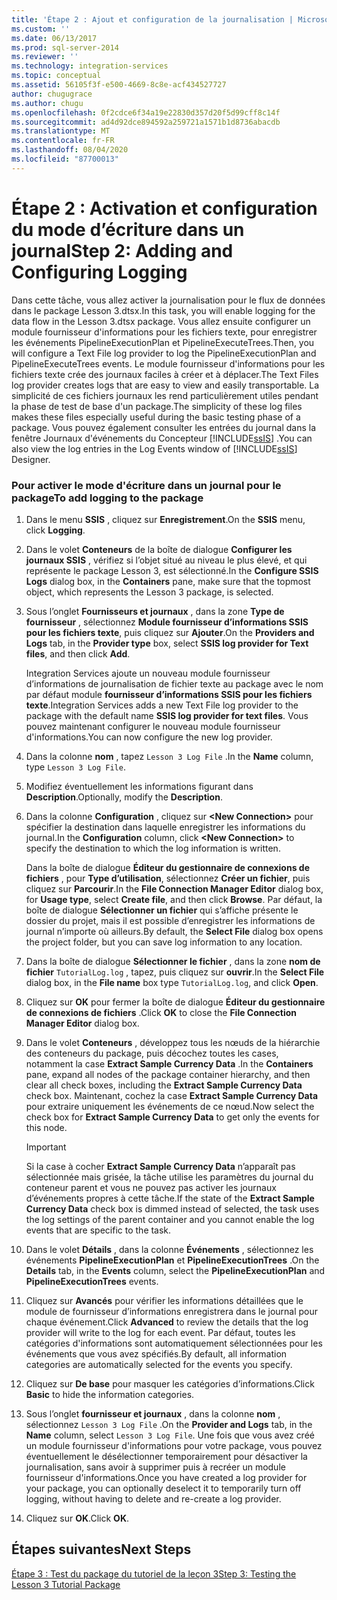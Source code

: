```yaml
---
title: 'Étape 2 : Ajout et configuration de la journalisation | Microsoft Docs'
ms.custom: ''
ms.date: 06/13/2017
ms.prod: sql-server-2014
ms.reviewer: ''
ms.technology: integration-services
ms.topic: conceptual
ms.assetid: 56105f3f-e500-4669-8c8e-acf434527727
author: chugugrace
ms.author: chugu
ms.openlocfilehash: 0f2cdce6f34a19e22830d357d20f5d99cff8c14f
ms.sourcegitcommit: ad4d92dce894592a259721a1571b1d8736abacdb
ms.translationtype: MT
ms.contentlocale: fr-FR
ms.lasthandoff: 08/04/2020
ms.locfileid: "87700013"
---
```

# <a name="step-2-adding-and-configuring-logging"></a><span data-ttu-id="81201-102">Étape 2 : Activation et configuration du mode d’écriture dans un journal</span><span class="sxs-lookup"><span data-stu-id="81201-102">Step 2: Adding and Configuring Logging</span></span>
  <span data-ttu-id="81201-103">Dans cette tâche, vous allez activer la journalisation pour le flux de données dans le package Lesson 3.dtsx.</span><span class="sxs-lookup"><span data-stu-id="81201-103">In this task, you will enable logging for the data flow in the Lesson 3.dtsx package.</span></span> <span data-ttu-id="81201-104">Vous allez ensuite configurer un module fournisseur d'informations pour les fichiers texte, pour enregistrer les événements PipelineExecutionPlan et PipelineExecuteTrees.</span><span class="sxs-lookup"><span data-stu-id="81201-104">Then, you will configure a Text File log provider to log the PipelineExecutionPlan and PipelineExecuteTrees events.</span></span> <span data-ttu-id="81201-105">Le module fournisseur d'informations pour les fichiers texte crée des journaux faciles à créer et à déplacer.</span><span class="sxs-lookup"><span data-stu-id="81201-105">The Text Files log provider creates logs that are easy to view and easily transportable.</span></span> <span data-ttu-id="81201-106">La simplicité de ces fichiers journaux les rend particulièrement utiles pendant la phase de test de base d'un package.</span><span class="sxs-lookup"><span data-stu-id="81201-106">The simplicity of these log files makes these files especially useful during the basic testing phase of a package.</span></span> <span data-ttu-id="81201-107">Vous pouvez également consulter les entrées du journal dans la fenêtre Journaux d'événements du Concepteur [!INCLUDE[ssIS](../includes/ssis-md.md)] .</span><span class="sxs-lookup"><span data-stu-id="81201-107">You can also view the log entries in the Log Events window of [!INCLUDE[ssIS](../includes/ssis-md.md)] Designer.</span></span>  
  
### <a name="to-add-logging-to-the-package"></a><span data-ttu-id="81201-108">Pour activer le mode d'écriture dans un journal pour le package</span><span class="sxs-lookup"><span data-stu-id="81201-108">To add logging to the package</span></span>  
  
1.  <span data-ttu-id="81201-109">Dans le menu **SSIS** , cliquez sur **Enregistrement**.</span><span class="sxs-lookup"><span data-stu-id="81201-109">On the **SSIS** menu, click **Logging**.</span></span>  
  
2.  <span data-ttu-id="81201-110">Dans le volet **Conteneurs** de la boîte de dialogue **Configurer les journaux SSIS** , vérifiez si l’objet situé au niveau le plus élevé, et qui représente le package Lesson 3, est sélectionné.</span><span class="sxs-lookup"><span data-stu-id="81201-110">In the **Configure SSIS Logs** dialog box, in the **Containers** pane, make sure that the topmost object, which represents the Lesson 3 package, is selected.</span></span>  
  
3.  <span data-ttu-id="81201-111">Sous l’onglet **Fournisseurs et journaux** , dans la zone **Type de fournisseur** , sélectionnez **Module fournisseur d’informations SSIS pour les fichiers texte**, puis cliquez sur **Ajouter**.</span><span class="sxs-lookup"><span data-stu-id="81201-111">On the **Providers and Logs** tab, in the **Provider type** box, select **SSIS log provider for Text files**, and then click **Add**.</span></span>  
  
     <span data-ttu-id="81201-112">Integration Services ajoute un nouveau module fournisseur d’informations de journalisation de fichier texte au package avec le nom par défaut module **fournisseur d’informations SSIS pour les fichiers texte**.</span><span class="sxs-lookup"><span data-stu-id="81201-112">Integration Services adds a new Text File log provider to the package with the default name **SSIS log provider for text files**.</span></span> <span data-ttu-id="81201-113">Vous pouvez maintenant configurer le nouveau module fournisseur d'informations.</span><span class="sxs-lookup"><span data-stu-id="81201-113">You can now configure the new log provider.</span></span>  
  
4.  <span data-ttu-id="81201-114">Dans la colonne **nom** , tapez `Lesson 3 Log File` .</span><span class="sxs-lookup"><span data-stu-id="81201-114">In the **Name** column, type `Lesson 3 Log File`.</span></span>  
  
5.  <span data-ttu-id="81201-115">Modifiez éventuellement les informations figurant dans **Description**.</span><span class="sxs-lookup"><span data-stu-id="81201-115">Optionally, modify the **Description**.</span></span>  
  
6.  <span data-ttu-id="81201-116">Dans la colonne **Configuration** , cliquez sur **\<New Connection>** pour spécifier la destination dans laquelle enregistrer les informations du journal.</span><span class="sxs-lookup"><span data-stu-id="81201-116">In the **Configuration** column, click **\<New Connection>** to specify the destination to which the log information is written.</span></span>  
  
     <span data-ttu-id="81201-117">Dans la boîte de dialogue **Éditeur du gestionnaire de connexions de fichiers** , pour **Type d’utilisation**, sélectionnez **Créer un fichier**, puis cliquez sur **Parcourir**.</span><span class="sxs-lookup"><span data-stu-id="81201-117">In the **File Connection Manager Editor** dialog box, for **Usage type**, select **Create file**, and then click **Browse**.</span></span> <span data-ttu-id="81201-118">Par défaut, la boîte de dialogue **Sélectionner un fichier** qui s’affiche présente le dossier du projet, mais il est possible d’enregistrer les informations de journal n’importe où ailleurs.</span><span class="sxs-lookup"><span data-stu-id="81201-118">By default, the **Select File** dialog box opens the project folder, but you can save log information to any location.</span></span>  
  
7.  <span data-ttu-id="81201-119">Dans la boîte de dialogue **Sélectionner le fichier** , dans la zone **nom de fichier** `TutorialLog.log` , tapez, puis cliquez sur **ouvrir**.</span><span class="sxs-lookup"><span data-stu-id="81201-119">In the **Select File** dialog box, in the **File name** box type `TutorialLog.log`, and click **Open**.</span></span>  
  
8.  <span data-ttu-id="81201-120">Cliquez sur **OK** pour fermer la boîte de dialogue **Éditeur du gestionnaire de connexions de fichiers** .</span><span class="sxs-lookup"><span data-stu-id="81201-120">Click **OK** to close the **File Connection Manager Editor** dialog box.</span></span>  
  
9. <span data-ttu-id="81201-121">Dans le volet **Conteneurs** , développez tous les nœuds de la hiérarchie des conteneurs du package, puis décochez toutes les cases, notamment la case **Extract Sample Currency Data** .</span><span class="sxs-lookup"><span data-stu-id="81201-121">In the **Containers** pane, expand all nodes of the package container hierarchy, and then clear all check boxes, including the **Extract Sample Currency Data** check box.</span></span> <span data-ttu-id="81201-122">Maintenant, cochez la case **Extract Sample Currency Data** pour extraire uniquement les événements de ce nœud.</span><span class="sxs-lookup"><span data-stu-id="81201-122">Now select the check box for **Extract Sample Currency Data** to get only the events for this node.</span></span>  
  
    > [!IMPORTANT]  
    >  <span data-ttu-id="81201-123">Si la case à cocher **Extract Sample Currency Data** n’apparaît pas sélectionnée mais grisée, la tâche utilise les paramètres du journal du conteneur parent et vous ne pouvez pas activer les journaux d’événements propres à cette tâche.</span><span class="sxs-lookup"><span data-stu-id="81201-123">If the state of the **Extract Sample Currency Data** check box is dimmed instead of selected, the task uses the log settings of the parent container and you cannot enable the log events that are specific to the task.</span></span>  
  
10. <span data-ttu-id="81201-124">Dans le volet **Détails** , dans la colonne **Événements** , sélectionnez les événements **PipelineExecutionPlan** et **PipelineExecutionTrees** .</span><span class="sxs-lookup"><span data-stu-id="81201-124">On the **Details** tab, in the **Events** column, select the **PipelineExecutionPlan** and **PipelineExecutionTrees** events.</span></span>  
  
11. <span data-ttu-id="81201-125">Cliquez sur **Avancés** pour vérifier les informations détaillées que le module de fournisseur d’informations enregistrera dans le journal pour chaque événement.</span><span class="sxs-lookup"><span data-stu-id="81201-125">Click **Advanced** to review the details that the log provider will write to the log for each event.</span></span> <span data-ttu-id="81201-126">Par défaut, toutes les catégories d'informations sont automatiquement sélectionnées pour les événements que vous avez spécifiés.</span><span class="sxs-lookup"><span data-stu-id="81201-126">By default, all information categories are automatically selected for the events you specify.</span></span>  
  
12. <span data-ttu-id="81201-127">Cliquez sur **De base** pour masquer les catégories d’informations.</span><span class="sxs-lookup"><span data-stu-id="81201-127">Click **Basic** to hide the information categories.</span></span>  
  
13. <span data-ttu-id="81201-128">Sous l’onglet **fournisseur et journaux** , dans la colonne **nom** , sélectionnez `Lesson 3 Log File` .</span><span class="sxs-lookup"><span data-stu-id="81201-128">On the **Provider and Logs** tab, in the **Name** column, select `Lesson 3 Log File`.</span></span> <span data-ttu-id="81201-129">Une fois que vous avez créé un module fournisseur d'informations pour votre package, vous pouvez éventuellement le désélectionner temporairement pour désactiver la journalisation, sans avoir à supprimer puis à recréer un module fournisseur d'informations.</span><span class="sxs-lookup"><span data-stu-id="81201-129">Once you have created a log provider for your package, you can optionally deselect it to temporarily turn off logging, without having to delete and re-create a log provider.</span></span>  
  
14. <span data-ttu-id="81201-130">Cliquez sur **OK**.</span><span class="sxs-lookup"><span data-stu-id="81201-130">Click **OK**.</span></span>  
  
## <a name="next-steps"></a><span data-ttu-id="81201-131">Étapes suivantes</span><span class="sxs-lookup"><span data-stu-id="81201-131">Next Steps</span></span>  
 [<span data-ttu-id="81201-132">Étape 3 : Test du package du tutoriel de la leçon 3</span><span class="sxs-lookup"><span data-stu-id="81201-132">Step 3: Testing the Lesson 3 Tutorial Package</span></span>](../integration-services/lesson-3-3-testing-the-lesson-3-tutorial-package.md)  
  
  
